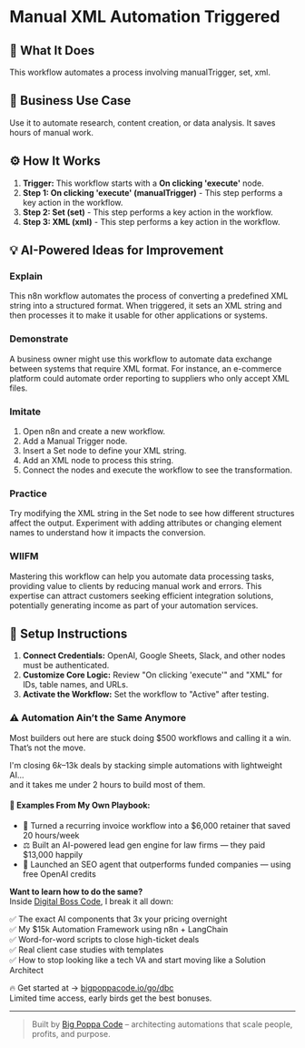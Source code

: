 # Manual XML Automation Triggered

## 🚀 What It Does
This workflow automates a process involving manualTrigger, set, xml.

## 💼 Business Use Case
Use it to automate research, content creation, or data analysis. It saves hours of manual work.

## ⚙️ How It Works
1.  **Trigger:** This workflow starts with a **On clicking 'execute'** node.
2. **Step 1: On clicking 'execute' (manualTrigger)** - This step performs a key action in the workflow.
3. **Step 2: Set (set)** - This step performs a key action in the workflow.
4. **Step 3: XML (xml)** - This step performs a key action in the workflow.

## 💡 AI-Powered Ideas for Improvement
### Explain
This n8n workflow automates the process of converting a predefined XML string into a structured format. When triggered, it sets an XML string and then processes it to make it usable for other applications or systems.

### Demonstrate
A business owner might use this workflow to automate data exchange between systems that require XML format. For instance, an e-commerce platform could automate order reporting to suppliers who only accept XML files.

### Imitate
1. Open n8n and create a new workflow.
2. Add a Manual Trigger node.
3. Insert a Set node to define your XML string.
4. Add an XML node to process this string.
5. Connect the nodes and execute the workflow to see the transformation.

### Practice
Try modifying the XML string in the Set node to see how different structures affect the output. Experiment with adding attributes or changing element names to understand how it impacts the conversion.

### WIIFM
Mastering this workflow can help you automate data processing tasks, providing value to clients by reducing manual work and errors. This expertise can attract customers seeking efficient integration solutions, potentially generating income as part of your automation services.

## 🔧 Setup Instructions
1. **Connect Credentials:** OpenAI, Google Sheets, Slack, and other nodes must be authenticated.
2. **Customize Core Logic:** Review "On clicking 'execute'" and "XML" for IDs, table names, and URLs.
3. **Activate the Workflow:** Set the workflow to "Active" after testing.

### ⚠️ Automation Ain’t the Same Anymore

Most builders out here are stuck doing $500 workflows and calling it a win.  
That’s not the move.  

I'm closing $6k–$13k deals by stacking simple automations with lightweight AI...  
and it takes me under 2 hours to build most of them.

#### 🧠 Examples From My Own Playbook:
- 🔁 Turned a recurring invoice workflow into a $6,000 retainer that saved 20 hours/week  
- ⚖️ Built an AI-powered lead gen engine for law firms — they paid $13,000 happily  
- 🚀 Launched an SEO agent that outperforms funded companies — using free OpenAI credits  

**Want to learn how to do the same?**  
Inside [Digital Boss Code](https://bigpoppacode.io/go/dbc), I break it all down:

✅ The exact AI components that 3x your pricing overnight  
✅ My $15k Automation Framework using n8n + LangChain  
✅ Word-for-word scripts to close high-ticket deals  
✅ Real client case studies with templates  
✅ How to stop looking like a tech VA and start moving like a Solution Architect  

🔥 Get started at → [bigpoppacode.io/go/dbc](https://bigpoppacode.io/go/dbc)  
Limited time access, early birds get the best bonuses.

---
> Built by [Big Poppa Code](https://bigpoppacode.io) – architecting automations that scale people, profits, and purpose.
